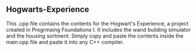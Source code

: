 ## Hogwarts-Experience

This .cpp file contains the contents for the Hogwart's Experience, a project created in Progrmaing Foundations I. It includes the wand building simulator and the housing sortment. Simply copy and paste the contents inside the main.cpp file and paste it into any C++ compiler. 
